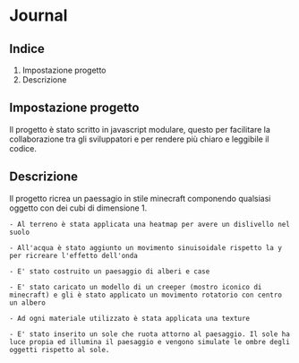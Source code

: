 # Journal

## Indice

1. Impostazione progetto
2. Descrizione

## Impostazione progetto

Il progetto è stato scritto in javascript modulare, questo per facilitare la collaborazione tra gli sviluppatori e per rendere più chiaro e leggibile il codice.

## Descrizione

Il progetto ricrea un paessagio in stile minecraft componendo qualsiasi oggetto con dei cubi di dimensione 1.

    - Al terreno è stata applicata una heatmap per avere un dislivello nel suolo

    - All'acqua è stato aggiunto un movimento sinuisoidale rispetto la y per ricreare l'effetto dell'onda

    - E' stato costruito un paesaggio di alberi e case

    - E' stato caricato un modello di un creeper (mostro iconico di minecraft) e gli è stato applicato un movimento rotatorio con centro un albero

    - Ad ogni materiale utilizzato è stata applicata una texture

    - E' stato inserito un sole che ruota attorno al paesaggio. Il sole ha luce propia ed illumina il paesaggio e vengono simulate le ombre degli oggetti rispetto al sole.